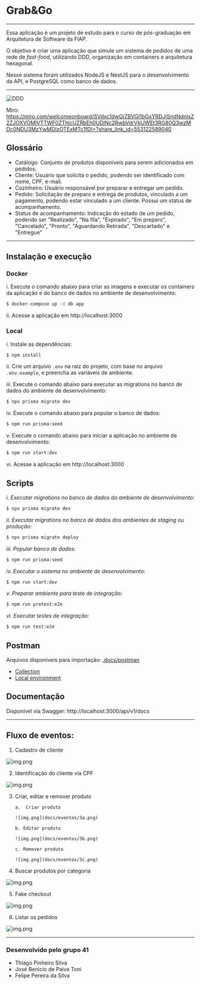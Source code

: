 # Grab&Go

___

Essa aplicação é um projeto de estudo para o curso de pós-graduação em Arquitetura de Software da FIAP.

O objetivo é criar uma aplicação que simule um sistema de pedidos de uma rede de _fast-food_, utilizando DDD, organização em containers e arquitetura hexagonal.

Nesse sistema foram utilizados NodeJS e NestJS para o desenvolvimento da API, e PostgreSQL como banco de dados.

___

![DDD](./docs/ddd.png "DDD")

Miro: https://miro.com/welcomeonboard/SVdxc1dwQjZBVGI1bGxYRDJjSndNdnlxZ2ZJOXVOMlVTTWF0ZThlcUZRbEh0UDlNc2RwbVdrVklJWEt3RG80Q3wzMDc0NDU3MzYwMDIzOTExMTc1fDI=?share_link_id=553122589040

## Glossário

- Catálogo: Conjunto de produtos disponíveis para serem adicionados em pedidos.
- Cliente: Usuário que solicita o pedido, podendo ser identificado com nome, CPF, e-mail.
- Cozinheiro: Usuário responsável por preparar e entregar um pedido.
- Pedido: Solicitação de preparo e entrega de produtos, vinculado a um pagamento, podendo estar vinculado a um cliente. Possui um status de acompanhamento.
- Status de acompanhamento: Indicação do estado de um pedido, podendo ser "Realizado", "Na fila", "Expirado", "Em preparo", "Cancelado", "Pronto", "Aguardando Retirada", "Descartado" e "Entregue"

___

## Instalação e execução

### Docker

i. Execute o comando abaixo para criar as imagens e executar os containers da aplicação e do banco de dados no ambiente de desenvolvimento:
```bash
$ docker-compose up -d db app
```

ii. Acesse a aplicação em http://localhost:3000

### Local

i. Instale as dependências:
```bash
$ npm install
```

ii. Crie um arquivo `.env` na raiz do projeto, com base no arquivo `.env.example`, e preencha as variáveis de ambiente.

iii. Execute o comando abaixo para executar as migrations no banco de dados do ambiente de desenvolvimento:
```bash
$ npx prisma migrate dev
```

iv. Execute o comando abaixo para popular o banco de dados:
```bash
$ npm run prisma:seed
```

v. Execute o comando abaixo para iniciar a aplicação no ambiente de desenvolvimento:
```bash
$ npm run start:dev
```

vi. Acesse a aplicação em http://localhost:3000

## Scripts

_i. Executar migrations no banco de dados do ambiente de desenvolvimento:_
```bash 
$ npx prisma migrate dev
```

_ii. Executar migrations no banco de dados dos ambientes de staging ou produção:_
```bash
$ npx prisma migrate deploy
```

_iii. Popular banco de dados:_
```bash
$ npm run prisma:seed
```

_iv. Executar o sistema no ambiente de desenvolvimento:_
```bash
$ npm run start:dev
```

_v. Preparar ambiente para teste de integração:_
```bash
$ npm run pretest:e2e
```

_vi. Executar testes de integração:_
```bash
$ npm run test:e2e
```

## Postman

Arquivos disponíveis para importação: [.docs/postman](./docs/postman)
- [Collection](./docs/postman/Grab&Go.postman_collection.json)
- [Local environment](./docs/postman/Local.postman_environment.json)

## Documentação

Disponível via Swagger: http://localhost:3000/api/v1/docs

___

## Fluxo de eventos:

1.	Cadastro de cliente

![img.png](docs/eventos/1.png)

2. Identificação do cliente via CPF

![img.png](docs/eventos/2.png)

3.	Criar, editar e remover produto

        a.	Criar produto

        ![img.png](docs/eventos/3a.png)

        b. Editar produto

        ![img.png](docs/eventos/3b.png)

        c. Remover produto
        
        ![img.png](docs/eventos/3c.png)


4.  Buscar produtos por categoria

![img.png](docs/eventos/4.png)

5.	Fake checkout

![img.png](docs/eventos/5.png)

6.	Listar os pedidos

![img.png](docs/eventos/6.png)

___
### Desenvolvido pelo grupo 41
- Thiago Pinheiro Silva
- José Benicio de Paiva Toni
- Felipe Pereira da Silva